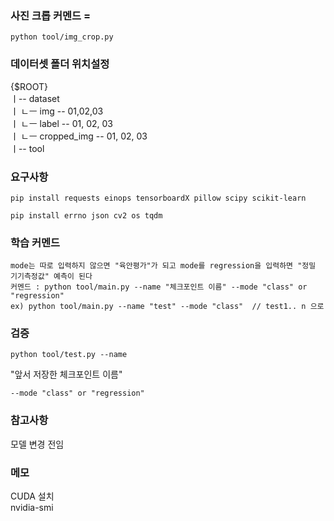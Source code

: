 
### 사진 크롭 커멘드 = 
```
python tool/img_crop.py
```


### 데이터셋 폴더 위치설정

  
{$ROOT}   
ㅣ-- dataset  
ㅣ      ㄴㅡ img -- 01,02,03   
ㅣ      ㄴㅡ label -- 01, 02, 03   
ㅣ      ㄴㅡ cropped_img -- 01, 02, 03  
ㅣ-- tool

  
### 요구사항
```
pip install requests einops tensorboardX pillow scipy scikit-learn
```
```
pip install errno json cv2 os tqdm
```

### 학습 커멘드
```
mode는 따로 입력하지 않으면 "육안평가"가 되고 mode를 regression을 입력하면 "정밀 기기측정값" 예측이 된다      
커멘드 : python tool/main.py --name "체크포인트 이름" --mode "class" or "regression"     
ex) python tool/main.py --name "test" --mode "class"  // test1.. n 으로    
```
### 검증
```
python tool/test.py --name   
```
"앞서 저장한 체크포인트 이름"
```
--mode "class" or "regression"
```


### 참고사항
모델 변경 전임


### 메모
CUDA 설치  
nvidia-smi

